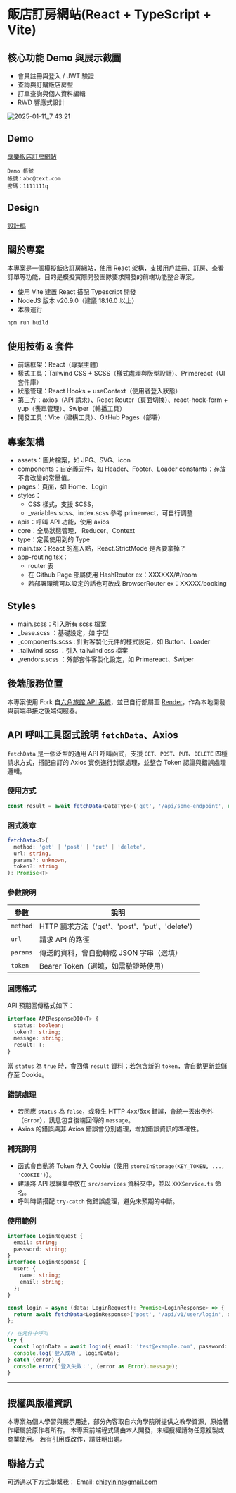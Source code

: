 # 飯店訂房網站(React + TypeScript + Vite)

## 核心功能 Demo 與展示截圖
- 會員註冊與登入 / JWT 驗證
- 查詢與訂購飯店房型
- 訂單查詢與個人資料編輯
- RWD 響應式設計

![2025-01-11_7 43 21](https://github.com/user-attachments/assets/6aa8fd4b-16b7-4f5b-8104-b53c7c5b970f)

## Demo
[享樂飯店訂房網站](https://chiayinin.com/ts30days-hotel-frontend)
```
Demo 帳號
帳號：abc@text.com
密碼：1111111q
```

## Design
[設計稿](https://www.figma.com/design/23VhjSXFWeZfXYXjcZOceb/%E5%85%AD%E8%A7%92-Project---%E9%85%92%E5%BA%97%E8%A8%82%E6%88%BF%E7%B6%B2%E7%AB%99?node-id=0-1&t=GywMX5Ra07NDFvmL-1)

## 關於專案
本專案是一個模擬飯店訂房網站，使用 React 架構，支援用戶註冊、訂房、查看訂單等功能，目的是模擬實際開發團隊要求開發的前端功能整合專案。
- 使用 Vite 建置 React 搭配 Typescript 開發
- NodeJS 版本 v20.9.0（建議 18.16.0 以上）
- 本機運行
```
npm run build
```

## 使用技術 & 套件
- 前端框架：React（專案主體）
- 樣式工具：Tailwind CSS + SCSS（樣式處理與版型設計）、Primereact（UI 套件庫）
- 狀態管理：React Hooks + useContext（使用者登入狀態）
- 第三方：axios（API 請求）、React Router（頁面切換）、react-hook-form + yup（表單管理）、Swiper（輪播工具）
- 開發工具：Vite（建構工具）、GitHub Pages（部署）

## 專案架構
- assets：圖片檔案，如 JPG、SVG、icon
- components：自定義元件，如 Header、Footer、Loader
constants：存放不會改變的常量值。
- pages：頁面，如 Home、Login
- styles：
  - CSS 樣式，支援 SCSS，
  - _variables.scss、index.scss 參考 primereact，可自行調整
- apis：呼叫 API 功能，使用 axios
- core：全局狀態管理， Reducer、Context
- type：定義使用到的 Type
- main.tsx：React 的進入點，React.StrictMode 是否要拿掉？
- app-routing.tsx：
  - router 表
  - 在 Github Page 部屬使用 HashRouter ex：XXXXXX/#/room
  - 若部署環境可以設定的話也可改成 BrowserRouter ex：XXXXX/booking

## Styles
- main.scss：引入所有 scss 檔案
- _base.scss ：基礎設定，如 字型
- _components.scss : 針對客製化元件的樣式設定，如 Button、Loader
- _tailwind.scss ：引入 tailwind css 檔案
- _vendors.scss ：外部套件客製化設定，如 Primereact、Swiper

## 後端服務位置
本專案使用 Fork 自[六角旅館 API 系統](https://github.com/chiayinin/ts30days-hotel-backend)，並已自行部屬至 [Render](https://ts30days-hotel-backend.onrender.com/swagger/)，作為本地開發與前端串接之後端伺服器。

## API 呼叫工具函式說明 `fetchData`、Axios

`fetchData` 是一個泛型的通用 API 呼叫函式，支援 `GET`、`POST`、`PUT`、`DELETE` 四種請求方式，搭配自訂的 Axios 實例進行封裝處理，並整合 Token 認證與錯誤處理邏輯。

### 使用方式

```ts
const result = await fetchData<DataType>('get', '/api/some-endpoint', undefined, token);
```

### 函式簽章

```ts
fetchData<T>(
  method: 'get' | 'post' | 'put' | 'delete',
  url: string,
  params?: unknown,
  token?: string
): Promise<T>
```

### 參數說明

| 參數     | 說明                                  |
|----------|---------------------------------------|
| `method` | HTTP 請求方法（'get'、'post'、'put'、'delete'） |
| `url`    | 請求 API 的路徑                         |
| `params` | 傳送的資料，會自動轉成 JSON 字串（選填）   |
| `token`  | Bearer Token（選填，如需驗證時使用）        |

### 回應格式

API 預期回傳格式如下：

```ts
interface APIResponseDIO<T> {
  status: boolean;
  token?: string;
  message: string;
  result: T;
}
```

當 `status` 為 `true` 時，會回傳 `result` 資料；若包含新的 `token`，會自動更新並儲存至 Cookie。

### 錯誤處理

- 若回應 `status` 為 `false`，或發生 HTTP 4xx/5xx 錯誤，會統一丟出例外（`Error`），訊息包含後端回傳的 `message`。
- Axios 的錯誤與非 Axios 錯誤會分別處理，增加錯誤資訊的準確性。

### 補充說明

- 函式會自動將 Token 存入 Cookie（使用 `storeInStorage(KEY_TOKEN, ..., 'COOKIE')`）。
- 建議將 API 模組集中放在 `src/services` 資料夾中，並以 `XXXService.ts` 命名。
- 呼叫時請搭配 `try-catch` 做錯誤處理，避免未預期的中斷。

### 使用範例

```ts
interface LoginRequest {
  email: string;
  password: string;
}
interface LoginResponse {
  user: {
    name: string;
    email: string;
  };
}

const login = async (data: LoginRequest): Promise<LoginResponse> => {
  return await fetchData<LoginResponse>('post', '/api/v1/user/login', data);
};

// 在元件中呼叫
try {
  const loginData = await login({ email: 'test@example.com', password: '12345678' });
  console.log('登入成功', loginData);
} catch (error) {
  console.error('登入失敗：', (error as Error).message);
}
```

---

## 授權與版權資訊
本專案為個人學習與展示用途，部分內容取自六角學院所提供之教學資源，原始著作權屬於原作者所有。
本專案前端程式碼由本人開發，未經授權請勿任意複製或商業使用。
若有引用或改作，請註明出處。

## 聯絡方式
可透過以下方式聯繫我：
Email: chiayinin@gmail.com
